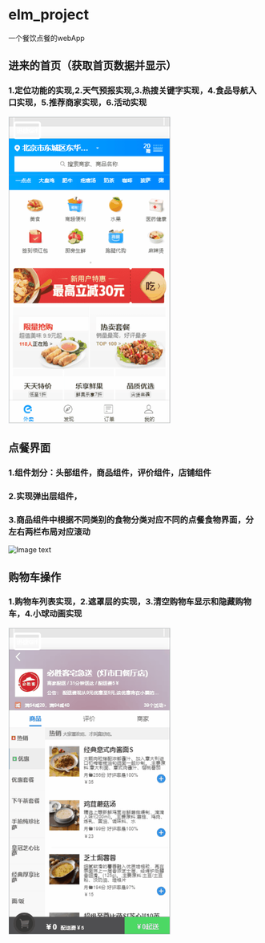 # elm_project
一个餐饮点餐的webApp

## 进来的首页（获取首页数据并显示）
### 1.定位功能的实现,2.天气预报实现,3.热搜关键字实现，4.食品导航入口实现，5.推荐商家实现，6.活动实现
 ![Image text](move_image/food_home.gif)

## 点餐界面
### 1.组件划分：头部组件，商品组件，评价组件，店铺组件
### 2.实现弹出层组件，
### 3.商品组件中根据不同类别的食物分类对应不同的点餐食物界面，分左右两栏布局对应滚动
 ![Image text](move_image/food_shop.gif)

## 购物车操作
### 1.购物车列表实现，2.遮罩层的实现，3.清空购物车显示和隐藏购物车，4.小球动画实现
 ![Image text](move_image/food_buyCar.gif)
